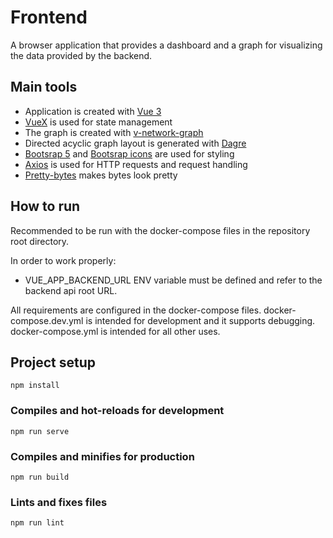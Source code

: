 # Frontend
A browser application that provides a dashboard and a graph for visualizing the data provided by the backend.

## Main tools
- Application is created with [Vue 3](https://vuejs.org/)
- [VueX](https://vuex.vuejs.org/) is used for state management
- The graph is created with [v-network-graph](https://github.com/dash14/v-network-graph)
- Directed acyclic graph layout is generated with [Dagre](https://github.com/dagrejs/dagre)
- [Bootsrap 5](https://getbootstrap.com/) and [Bootsrap icons](https://icons.getbootstrap.com/)  are used for styling
- [Axios](https://axios-http.com/) is used for HTTP requests and request handling
- [Pretty-bytes](https://github.com/sindresorhus/pretty-bytes) makes bytes look pretty


## How to run

Recommended to be run with the docker-compose files in the repository root directory.

In order to work properly:
- VUE_APP_BACKEND_URL ENV variable must be defined and refer to the backend api root URL.

All requirements are configured in the docker-compose files. docker-compose.dev.yml is intended for development and it supports debugging. docker-compose.yml is intended for all other uses.

## Project setup
```
npm install
```

### Compiles and hot-reloads for development
```
npm run serve
```

### Compiles and minifies for production
```
npm run build
```

### Lints and fixes files
```
npm run lint
```

